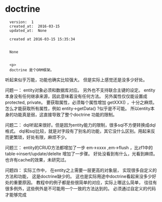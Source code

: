 
  # doctrine

      version:  1
      created_at:  2016-03-15
      updated_at:  None

      created at 2016-03-15 15:35:34 


      None


      <p>
      doctrine 是个ORM框架。
听起来似乎万能，功能也确实比较强大。
但是实际上感觉还是没多少好处。

问题一： entity对象必须和数据库对应。 另外也不支持联合主键的设定。 
entity本身没有任何继承来源，因此意味着没有任何方法。
另外属性仅仅能设置成 protected, private。
要获取属性，必须每个属性增加 getXXX() ，十分之麻烦。
怎么才能获取所有属性，例如 entity->getData() ?似乎是不可能。 
所以entity本身的功能真是弱，这直接导致了整个doctrine 功能的限制。

问题二： dql听起来很好。但是因为entity能力的限制，很多sql不方便转换成dql格式。 
dql和sql比较，就是对字段有了别名的功能，其它没什么区别。用起来反而更繁琐，好处有限，麻烦不少。

问题三： entity的CRUD方法都增加了一步 em->xxxx ,em->flush ，比zf1中的 table->insert/update/delelte 增加了一步骤。
好处没看到有什么，光看到麻烦。 也许有cache的效果，未研究过。

问题四： 实际工作中， 在entity之上需要一层更高的对象层， 实现很多自定义的方法和功能， 这是doctrine缺少的。
这也是实际用途中doctrine看起来没多少好处的重要原因。
教程中的例子都是些很简单的对应，实际上哪这么简单， 往往有很多例外，这些例外是不可能用一个一致的方法达到的。
必须通过自定义的代码才能够完成
      </p>

  